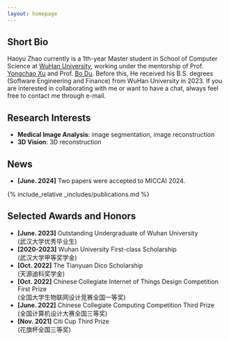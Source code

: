 ```yaml
---
layout: homepage
---
```


## Short Bio
Haoyu Zhao currently is a 1th-year Master student in School of Computer Science at [WuHan University](https://www.whu.edu.cn/), working under the mentorship of Prof. [Yongchao Xu](https://scholar.google.fr/citations?user=ArIg7-0AAAAJ&hl=fr) and Prof. [Bo Du](https://scholar.google.com/citations?user=Shy1gnMAAAAJ&hl=zh-CN&oi=ao). Before this, He received his B.S. degrees (Software Engineering and Finance) from WuHan University in 2023. If you are interested in collaborating with me or want to have a chat, always feel free to contact me through e-mail.



## Research Interests
- **Medical Image Analysis**: image segmentation, image reconstruction  
- **3D Vision**: 3D reconstruction  



## News
- **[June. 2024]** Two papers were accepted to MICCAI 2024.


{% include_relative _includes/publications.md %}

## Selected Awards and Honors
- **[June. 2023]** Outstanding Undergraduate of Wuhan University  
    (武汉大学优秀毕业生)     
- **[2020-2023]** Wuhan University First-class Scholarship   
     (武汉大学甲等奖学金)   
- **[Oct. 2022]** The Tianyuan Dico Scholarship   
    (天源迪科奖学金)     
- **[Oct. 2022]** Chinese Collegiate Internet of Things Design Competition First Prize   
    (全国大学生物联网设计竞赛全国一等奖)   
- **[June. 2022]** Chinese Collegiate Computing Competition Third Prize   
    (全国计算机设计大赛全国三等奖)   
- **[Nov. 2021]** Citi Cup Third Prize   
    (花旗杯全国三等奖)   




